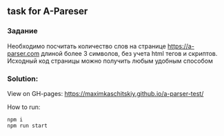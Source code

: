 ## task for A-Pareser

### Задание

Необходимо посчитать количество слов на странице https://a-parser.com длиной более 3 символов, без учета html тегов и скриптов. Исходный код страницы можно получить любым удобным способом

### Solution:

View on GH-pages: https://maximkaschitskiy.github.io/a-parser-test/

How to run:

```
npm i
npm run start
```
